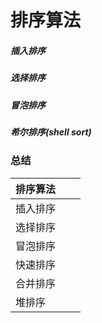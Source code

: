 # 排序算法

##### 插入排序

##### 选择排序

##### 冒泡排序

##### 希尔排序(shell sort)



### 总结

| 排序算法 |      |      |
| -------- | ---- | ---- |
| 插入排序 |      |      |
| 选择排序 |      |      |
| 冒泡排序 |      |      |
| 快速排序 |      |      |
| 合并排序 |      |      |
| 堆排序   |      |      |

